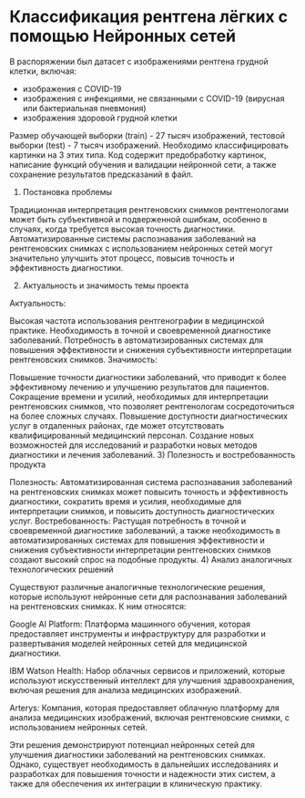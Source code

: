 # Классификация рентгена лёгких с помощью Нейронных сетей
В распоряжении был датасет с изображениями рентгена грудной клетки, включая:
- изображения с COVID-19
- изображения с инфекциями, не связанными с COVID-19 (вирусная или бактериальная пневмония)
- изображения здоровой грудной клетки


Размер обучающей выборки (train) - 27 тысяч изображений, тестовой выборки (test) - 7 тысяч изображений.
Необходимо классифицировать картинки на 3 этих типа.
Код содержит предобработку картинок, написание функций обучения и валидации нейронной сети, а также сохранение результатов предсказаний в файл.

1) Постановка проблемы

Традиционная интерпретация рентгеновских снимков рентгенологами может быть субъективной и подверженной ошибкам, особенно в случаях, когда требуется высокая точность диагностики. Автоматизированные системы распознавания заболеваний на рентгеновских снимках с использованием нейронных сетей могут значительно улучшить этот процесс, повысив точность и эффективность диагностики.

2) Актуальность и значимость темы проекта

Актуальность:

Высокая частота использования рентгенографии в медицинской практике.
Необходимость в точной и своевременной диагностике заболеваний.
Потребность в автоматизированных системах для повышения эффективности и снижения субъективности интерпретации рентгеновских снимков.
Значимость:

Повышение точности диагностики заболеваний, что приводит к более эффективному лечению и улучшению результатов для пациентов.
Сокращение времени и усилий, необходимых для интерпретации рентгеновских снимков, что позволяет рентгенологам сосредоточиться на более сложных случаях.
Повышение доступности диагностических услуг в отдаленных районах, где может отсутствовать квалифицированный медицинский персонал.
Создание новых возможностей для исследований и разработки новых методов диагностики и лечения заболеваний.
3) Полезность и востребованность продукта

Полезность: Автоматизированная система распознавания заболеваний на рентгеновских снимках может повысить точность и эффективность диагностики, сократить время и усилия, необходимые для интерпретации снимков, и повысить доступность диагностических услуг.
Востребованность: Растущая потребность в точной и своевременной диагностике заболеваний, а также необходимость в автоматизированных системах для повышения эффективности и снижения субъективности интерпретации рентгеновских снимков создают высокий спрос на подобные продукты.
4) Анализ аналогичных технологических решений

Существуют различные аналогичные технологические решения, которые используют нейронные сети для распознавания заболеваний на рентгеновских снимках. К ним относятся:

Google AI Platform: Платформа машинного обучения, которая предоставляет инструменты и инфраструктуру для разработки и развертывания моделей нейронных сетей для медицинской диагностики.

IBM Watson Health: Набор облачных сервисов и приложений, которые используют искусственный интеллект для улучшения здравоохранения, включая решения для анализа медицинских изображений.

Arterys: Компания, которая предоставляет облачную платформу для анализа медицинских изображений, включая рентгеновские снимки, с использованием нейронных сетей.

Эти решения демонстрируют потенциал нейронных сетей для улучшения диагностики заболеваний на рентгеновских снимках. Однако, существует необходимость в дальнейших исследованиях и разработках для повышения точности и надежности этих систем, а также для обеспечения их интеграции в клиническую практику.
